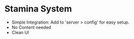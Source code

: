 # Stamina System

- Simple Integration: Add to 'server > config' for easy setup.
- No Content needed
- Clean UI

